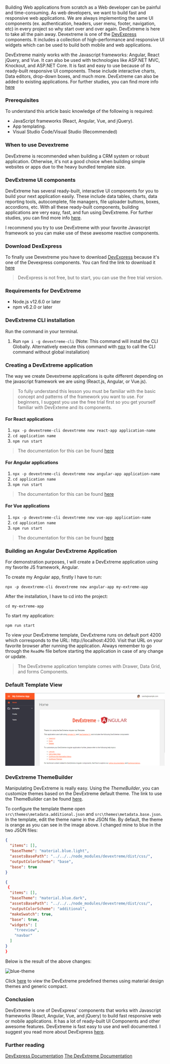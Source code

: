 Building Web applications from scratch as a Web developer can be painful and time-consuming. As web developers, we want to build fast and responsive web applications. We are always implementing the same UI components (ex. authentication, headers, user menu, footer, navigation, etc) in every project so why start over and over again. DevExtreme is here to take all the pain away. Devextreme is one of the [DevExpress](https://www.devexpress.com/) components. It includes a collection of high-performance and responsive UI widgets which can be used to build both mobile and web applications.

DevExtreme mainly works with the Javascript frameworks: Angular, React jQuery, and Vue. It can also be used with technologies like ASP.NET MVC, Knockout, and ASP.NET Core. It is fast and easy to use because of its ready-built responsive UI components. These include interactive charts, Data editors, drop-down boxes, and much more. DevExtreme can also be added to existing applications. For further studies, you can find more info [here](https://js.devexpress.com/)

### Prerequisites
To understand this article basic knowledge of the following is required:
- JavaScript frameworks (React, Angular, Vue, and jQuery).
- App templating.
- Visual Studio Code/Visual Studio (Recommended)

### When to use Devextreme
DevExtreme is recommended when building a CRM system or robust application. Otherwise, it's not a good choice when building simple websites or apps due to the heavy bundled template size. 

### DevExtreme UI components
DevExtreme has several ready-built, interactive UI components for you to build your next application easily. These include data tables, charts, data reporting tools, autocomplete, file managers, file uploader buttons, boxes, accordions, etc. With all these ready-built components, building applications are very easy, fast, and fun using DevExtreme. For further studies, you can find more info [here](https://js.devexpress.com/Documentation/Guide/UI_Components/).

I recommend you try to use DevExtreme with your favorite Javascript framework so you can make use of these awesome reactive components.

### Download DexExpress
To finally use Devextreme you have to download [DevExpress](https://www.devexpress.com/) because it's one of the Devexpress components. You can find the link to download it [here](https://js.devexpress.com/Download/)

> DevExpress is not free, but to start, you can use the free trial version.

### Requirements for DevExtreme
- Node.js v12.6.0 or later
- npm v6.2.0 or later

### DevExtreme CLI installation
Run the command in your terminal.
1. Run `npm i -g devextreme-cli` (Note: This command will install the CLI Globally. Alternatively execute this command with [npx](https://www.npmjs.com/) to call the CLI command without global installation)

### Creating a DevExtreme application
The way we create Devextreme applications is quite different depending on the javascript framework we are using (React.js, Angular, or Vue.js).

> To fully understand this lesson you must be familiar with the basic concept and patterns of the framework you want to use. For beginners, I suggest you use the free trial first so you get yourself familiar with DevExteme and its components.

#### For React applications
 1. ```npx -p devextreme-cli devextreme new react-app application-name```
 2. ```cd application name```
 3. ```npm run start```
> The documentation for this can be found [here](https://js.devexpress.com/Documentation/Guide/React_Components/Create_a_DevExtreme_Application/)

#### For Angular applications
 1. ```npx -p devextreme-cli devextreme new angular-app application-name```
 2. ```cd application name```
 3. ```npm run start```
> The documentation for this can be found [here](https://js.devexpress.com/Documentation/Guide/Angular_Components/Getting_Started/Create_a_DevExtreme_Application/)

#### For Vue applications
 1. ```npx -p devextreme-cli devextreme new vue-app application-name```
 2. ```cd application name```
 3. ```npm run start```
> The documentation for this can be found [here](https://js.devexpress.com/Documentation/Guide/Vue_Components/Create_a_DevExtreme_Application/)

### Building an Angular DevExtreme Application
For demonstration purposes, I will create a DevExtreme application using my favorite JS framework, Angular.

To create my Angular app, firstly I have to run:
```
npx -p devextreme-cli devextreme new angular-app my-extreme-app
```
After the installation, I have to cd into the project:
```
cd my-extreme-app
```
To start my application:
```
npm run start
```
To view your DevExtreme template, DevExtreme runs on default port 4200 which corresponds to the URL: http://localhost:4200. Visit that URL on your favorite browser after running the application. Always remember to go through the `ReadMe` file before starting the application in case of any change or update. 

> The DevExtreme application template comes with Drawer, Data Grid, and forms Components.

### Default Template View
![/building-web-application-with-devextreme/default-template-view](image1.png)

### DevExtreme ThemeBuilder
Manipulating DevExtreme is really easy. Using the *ThemeBuilder*,  you can customize themes based on the DevExtreme default theme. The link to use the ThemeBuilder can be found [here](https://devexpress.github.io/ThemeBuilder/).

 To configure the template theme open `src\themes\metadata.additional.json` and `src\themes\metadata.base.json`. In the template, edit the theme name in the JSON file. By default, the theme is orange as you can see in the image above. I changed mine to blue in the two JSON files:

```json
{
  "items": [],
  "baseTheme": "material.blue.light",
  "assetsBasePath": "../../../node_modules/devextreme/dist/css/",
  "outputColorScheme": "base",
  "base": true
}
```

```json
{
 {
  "items": [],
  "baseTheme": "material.blue.dark",
  "assetsBasePath": "../../../node_modules/devextreme/dist/css/",
  "outputColorScheme": "additional",
  "makeSwatch": true,
  "base": true,
  "widgets": [
    "treeview",
    "navbar"
  ]
}
}
```
Below is the result of the above changes:

![blue-theme](/building-web-application-with-devextreme/image2.png)

Click [here](https://js.devexpress.com/Documentation/Guide/Themes_and_Styles/Predefined_Themes/) to view the DevExtreme predefined themes using material design themes and generic compact.

### Conclusion
DevExtreme is one of DevExpress' components that works with Javascript frameworks (React, Angular, Vue, and jQuery) to build fast responsive web or mobile applications. It has a lot of ready-built UI Components and other awesome features. DevExtreme is fast easy to use and well documented. I suggest you read more about DevExpress [here](https://docs.devexpress.com/).

### Further reading
[DevExpress Documentation](https://docs.devexpress.com/)
[The DevExtreme Documentation](https://js.devexpress.com/Overview/)
